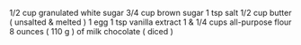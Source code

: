 1/2 cup granulated white sugar
3/4 cup brown sugar
1 tsp salt
1/2 cup butter ( unsalted & melted )
1 egg
1 tsp vanilla extract
1 & 1/4 cups all-purpose flour
8 ounces ( 110 g ) of milk chocolate ( diced )
